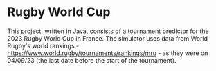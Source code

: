 # Rugby World Cup

This project, written in Java, consists of a tournament predictor for the 2023 Rugby World Cup in France. The simulator uses data from World Rugby's world rankings - https://www.world.rugby/tournaments/rankings/mru - as they were on 04/09/23 (the last date before the start of the tournament). 
